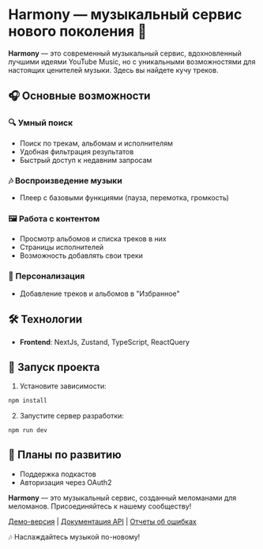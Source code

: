 # Harmony — музыкальный сервис нового поколения 🎵  

**Harmony** — это современный музыкальный сервис, вдохновленный лучшими идеями YouTube Music, но с уникальными возможностями для настоящих ценителей музыки. Здесь вы найдете кучу треков.

## 🎧 Основные возможности  

### 🔍 Умный поиск  
- Поиск по трекам, альбомам и исполнителям  
- Удобная фильтрация результатов  
- Быстрый доступ к недавним запросам  

### 🎶 Воспроизведение музыки  
- Плеер с базовыми функциями (пауза, перемотка, громкость)  

### 🖼️ Работа с контентом  
- Просмотр альбомов и списка треков в них  
- Страницы исполнителей 
- Возможность добавлять свои треки 

### 💖 Персонализация  
- Добавление треков и альбомов в "Избранное"  

## 🛠 Технологии  
- **Frontend**: NextJs, Zustand, TypeScript, ReactQuery

## 🚀 Запуск проекта  
1. Установите зависимости:  
```bash 
npm install
```  
2. Запустите сервер разработки:  
```bash
npm run dev
```  

## 📌 Планы по развитию  
- Поддержка подкастов
- Авторизация через OAuth2  

**Harmony** — это музыкальный сервис, созданный меломанами для меломанов. Присоединяйтесь к нашему сообществу!  

[Демо-версия](#) | [Документация API](#) | [Отчеты об ошибках](#)  

🎶 Наслаждайтесь музыкой по-новому!
